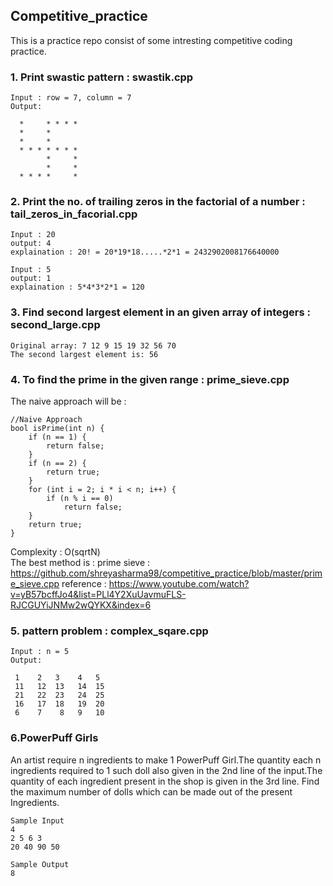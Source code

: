 ## Competitive_practice

This is a practice repo consist of some intresting competitive coding practice.<br>
### 1. Print swastic pattern : swastik.cpp
```
Input : row = 7, column = 7        
Output:

  *     * * * *
  *     *
  *     *
  * * * * * * *
        *     *
        *     *
  * * * *     *
  ```
### 2. Print the no. of trailing zeros in the factorial of a number : tail_zeros_in_facorial.cpp
```
Input : 20
output: 4 
explaination : 20! = 20*19*18.....*2*1 = 2432902008176640000

Input : 5
output: 1
explaination : 5*4*3*2*1 = 120
```
### 3. Find second largest element in an given array of integers : second_large.cpp

```
Original array: 7 12 9 15 19 32 56 70 
The second largest element is: 56
```
### 4. To find the prime in the given range : prime_sieve.cpp
The naive approach will be : 
```
//Naive Approach 
bool isPrime(int n) {
	if (n == 1) {
		return false;
	}
	if (n == 2) {
		return true;
	}
	for (int i = 2; i * i < n; i++) {
		if (n % i == 0)
			return false;
	}
	return true;
}
```
Complexity : O(sqrtN)<br>
The best method is : prime sieve : https://github.com/shreyasharma98/competitive_practice/blob/master/prime_sieve.cpp
reference : https://www.youtube.com/watch?v=yB57bcffJo4&list=PLl4Y2XuUavmuFLS-RJCGUYiJNMw2wQYKX&index=6

### 5. pattern problem : complex_sqare.cpp
```
Input : n = 5        
Output:

 1    2   3    4   5
 11   12  13   14  15
 21   22  23   24  25
 16   17  18   19  20
 6    7    8   9   10
  ```
### 6.PowerPuff Girls
An artist require n ingredients to make 1 PowerPuff Girl.The quantity each n ingredients required to 1 such doll also given in the 2nd line of the input.The quantity of each ingredient present in the shop is given in the 3rd line.
Find the maximum number of dolls which can be made out of the present Ingredients.
```
Sample Input
4
2 5 6 3
20 40 90 50

Sample Output
8
```
